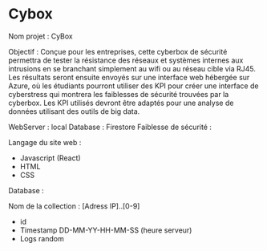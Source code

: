 # Cybox

Nom projet : CyBox

Objectif : 
Conçue pour les entreprises, cette cyberbox de sécurité permettra de tester la résistance des réseaux et systèmes internes aux intrusions en se branchant simplement au wifi ou au réseau cible via RJ45. Les résultats seront ensuite envoyés sur une interface web hébergée sur Azure, où les étudiants pourront utiliser des KPI pour créer une interface de cyberstress qui montrera les faiblesses de sécurité trouvées par la cyberbox. Les KPI utilisés devront être adaptés pour une analyse de données utilisant des outils de big data. 

WebServer : local
Database : Firestore
Faiblesse de sécurité : 

Langage du site web : 
- Javascript (React)
- HTML
- CSS 

Database : 

Nom de la collection : [Adress IP]..[0-9]
- id
- Timestamp DD-MM-YY-HH-MM-SS (heure serveur)
- Logs random



